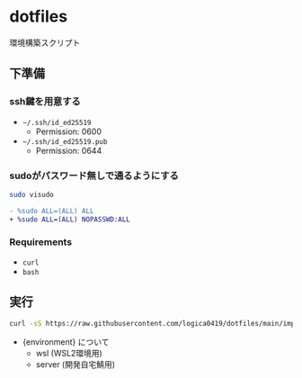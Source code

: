 # dotfiles

環境構築スクリプト

## 下準備

### ssh鍵を用意する

- `~/.ssh/id_ed25519`
  - Permission: 0600
- `~/.ssh/id_ed25519.pub`
  - Permission: 0644

### sudoがパスワード無しで通るようにする

```bash
sudo visudo
```

```diff
- %sudo ALL=(ALL) ALL
+ %sudo ALL=(ALL) NOPASSWD:ALL
```

### Requirements

- `curl`
- `bash`

## 実行

```bash
curl -sS https://raw.githubusercontent.com/logica0419/dotfiles/main/import.sh | ENV={environment} bash
```

- {environment} について
  - wsl (WSL2環境用)
  - server (開発自宅鯖用)
